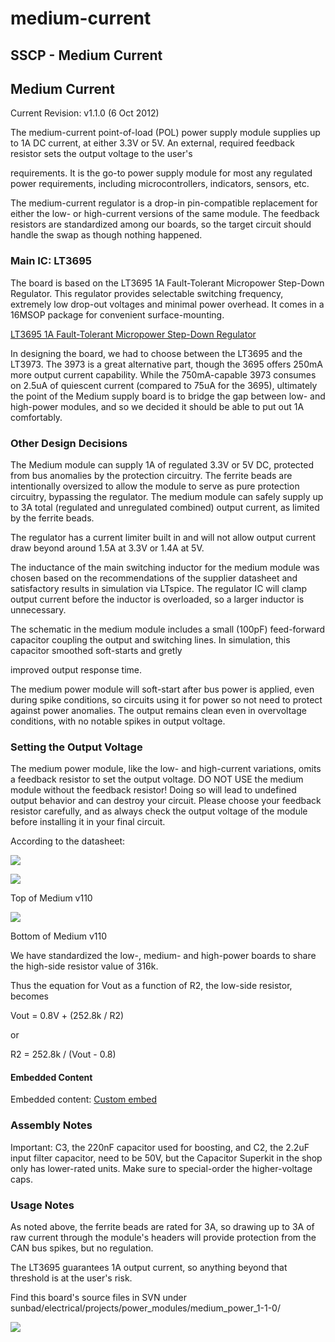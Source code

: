 # medium-current

## SSCP - Medium Current

## Medium Current

Current Revision: v1.1.0 (6 Oct 2012)

The medium-current point-of-load (POL) power supply module supplies up to 1A DC current, at either 3.3V or 5V. An external, required feedback resistor sets the output voltage to the user's

requirements. It is the go-to power supply module for most any regulated power requirements, including microcontrollers, indicators, sensors, etc.&#x20;

The medium-current regulator is a drop-in pin-compatible replacement for either the low- or high-current versions of the same module. The feedback resistors are standardized among our boards, so the target circuit should handle the swap as though nothing happened.

### Main IC: LT3695

The board is based on the LT3695 1A Fault-Tolerant Micropower Step-Down Regulator. This regulator provides selectable switching frequency, extremely low drop-out voltages and minimal power overhead. It comes in a 16MSOP package for convenient surface-mounting.

[LT3695 1A Fault-Tolerant Micropower Step-Down Regulator](http://www.linear.com/product/LT3695)

In designing the board, we had to choose between the LT3695 and the LT3973. The 3973 is a great alternative part, though the 3695 offers 250mA more output current capability. While the 750mA-capable 3973 consumes on 2.5uA of quiescent current (compared to 75uA for the 3695), ultimately the point of the Medium supply board is to bridge the gap between low- and high-power modules, and so we decided it should be able to put out 1A comfortably.

### Other Design Decisions

The Medium module can supply 1A of regulated 3.3V or 5V DC, protected from bus anomalies by the protection circuitry. The ferrite beads are intentionally oversized to allow the module to serve as pure protection circuitry, bypassing the regulator. The medium module can safely supply up to 3A total (regulated and unregulated combined) output current, as limited by the ferrite beads.&#x20;

The regulator has a current limiter built in and will not allow output current draw beyond around 1.5A at 3.3V or 1.4A at 5V.

The inductance of the main switching inductor for the medium module was chosen based on the recommendations of the supplier datasheet and satisfactory results in simulation via LTspice. The regulator IC will clamp output current before the inductor is overloaded, so a larger inductor is unnecessary.

The schematic in the medium module includes a small (100pF) feed-forward capacitor coupling the output and switching lines. In simulation, this capacitor smoothed soft-starts and gretly

improved output response time.

The medium power module will soft-start after bus power is applied, even during spike conditions, so circuits using it for power so not need to protect against power anomalies. The output remains clean even in overvoltage conditions, with no notable spikes in output voltage.

### Setting the Output Voltage

The medium power module, like the low- and high-current variations, omits a feedback resistor to set the output voltage. DO NOT USE the medium module without the feedback resistor! Doing so will lead to undefined output behavior and can destroy your circuit. Please choose your feedback resistor carefully, and as always check the output voltage of the module before installing it in your final circuit.

According to the datasheet:

![](../../../../../assets/image_69888df3bf.png)

![](../../../../../assets/image_09f550cf73.png)

Top of Medium v110

![](../../../../../assets/image_cb4176aac6.png)

Bottom of Medium v110

We have standardized the low-, medium- and high-power boards to share the high-side resistor value of 316k.

Thus the equation for Vout as a function of R2, the low-side resistor, becomes

Vout = 0.8V + (252.8k / R2)

or

R2 = 252.8k / (Vout - 0.8)

#### Embedded Content

Embedded content: [Custom embed](medium-current.md)

### Assembly Notes

Important: C3, the 220nF capacitor used for boosting, and C2, the 2.2uF input filter capacitor, need to be 50V, but the Capacitor Superkit in the shop only has lower-rated units. Make sure to special-order the higher-voltage caps.

### Usage Notes

As noted above, the ferrite beads are rated for 3A, so drawing up to 3A of raw current through the module's headers will provide protection from the CAN bus spikes, but no regulation.

The LT3695 guarantees 1A output current, so anything beyond that threshold is at the user's risk.

Find this board's source files in SVN under sunbad/electrical/projects/power\_modules/medium\_power\_1-1-0/

![](../../../../../assets/image_7c5e501156.png)
